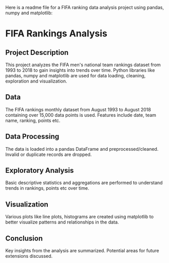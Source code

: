 Here is a readme file for a FIFA ranking data analysis project using pandas, numpy and matplotlib:

<!DOCTYPE html> <html> <head> <title>FIFA Rankings Data Analysis</title> </head> <body> <h1>FIFA Rankings Analysis</h1> <h2>Project Description</h2> <p>This project analyzes the FIFA men's national team rankings dataset from 1993 to 2018 to gain insights into trends over time. Python libraries like pandas, numpy and matplotlib are used for data loading, cleaning, exploration and visualization.</p> <h2>Data</h2> <p>The FIFA rankings monthly dataset from August 1993 to August 2018 containing over 15,000 data points is used. Features include date, team name, ranking, points etc.</p> <h2>Data Processing</h2> <p>The data is loaded into a pandas DataFrame and preprocessed/cleaned. Invalid or duplicate records are dropped.</p> <h2>Exploratory Analysis</h2> <p>Basic descriptive statistics and aggregations are performed to understand trends in rankings, points etc over time.</p> <h2>Visualization</h2> <p>Various plots like line plots, histograms are created using matplotlib to better visualize patterns and relationships in the data.</p> <h2>Conclusion</h2> <p>Key insights from the analysis are summarized. Potential areas for future extensions discussed.</p> </body> </html>
